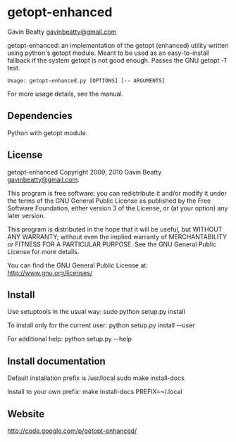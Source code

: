 getopt-enhanced
===============
Gavin Beatty <gavinbeatty@gmail.com>

getopt-enhanced: an implementation of the getopt (enhanced) utility written
using python's getopt module. Meant to be used as an easy-to-install fallback
if the system getopt is not good enough. Passes the GNU getopt -T test.

    Usage: getopt-enhanced.py [OPTIONS] [-- ARGUMENTS]

For more usage details, see the manual.


Dependencies
------------
Python with getopt module.


License
-------
getopt-enhanced Copyright 2009, 2010 Gavin Beatty <gavinbeatty@gmail.com>.

This program is free software: you can redistribute it and/or modify
it under the terms of the GNU General Public License as published by
the Free Software Foundation, either version 3 of the License, or (at
your option) any later version.

This program is distributed in the hope that it will be useful,
but WITHOUT ANY WARRANTY; without even the implied warranty of
MERCHANTABILITY or FITNESS FOR A PARTICULAR PURPOSE.  See the
GNU General Public License for more details.

You can find the GNU General Public License at:
http://www.gnu.org/licenses/


Install
-------
Use setuptools in the usual way:
    sudo python setup.py install

To install only for the current user:
    python setup.py install --user

For additional help:
    python setup.py --help


Install documentation
---------------------
Default installation prefix is /usr/local
    sudo make install-docs

Install to your own prefix:
    make install-docs PREFIX=~/.local


Website
-------
http://code.google.com/p/getopt-enhanced/
